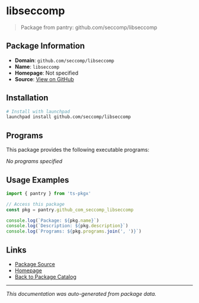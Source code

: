 # libseccomp

> Package from pantry: github.com/seccomp/libseccomp

## Package Information

- **Domain**: `github.com/seccomp/libseccomp`
- **Name**: `libseccomp`
- **Homepage**: Not specified
- **Source**: [View on GitHub](https://github.com/pkgxdev/pantry/tree/main/projects/github.com/seccomp/libseccomp/package.yml)

## Installation

```bash
# Install with launchpad
launchpad install github.com/seccomp/libseccomp
```

## Programs

This package provides the following executable programs:

*No programs specified*

## Usage Examples

```typescript
import { pantry } from 'ts-pkgx'

// Access this package
const pkg = pantry.github_com_seccomp_libseccomp

console.log(`Package: ${pkg.name}`)
console.log(`Description: ${pkg.description}`)
console.log(`Programs: ${pkg.programs.join(', ')}`)
```

## Links

- [Package Source](https://github.com/pkgxdev/pantry/tree/main/projects/github.com/seccomp/libseccomp/package.yml)
- [Homepage](#)
- [Back to Package Catalog](../package-catalog.md)

---

*This documentation was auto-generated from package data.*

